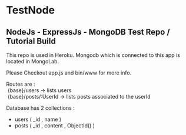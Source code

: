 # TestNode
## NodeJs - ExpressJs - MongoDB Test Repo / Tutorial Build

This repo is used in Heroku. 
Mongodb which is connected to this app is located in MongoLab.

Please Checkout app.js and bin/www for more info.

Routes are :   
 &nbsp;{base}/users -> lists users  
 &nbsp;{base}/posts/:UserId -> lists posts associated to the userId  

Database has 2 collections :
  - users ( _id , name )
  - posts ( _id , content , ObjectId() )
  
